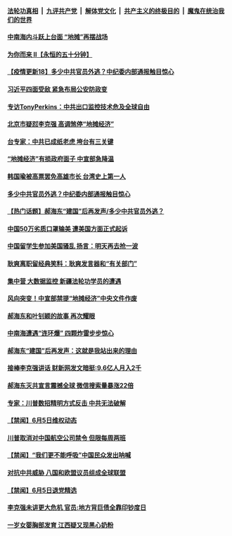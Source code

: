 

####  [法轮功真相](../../../../basic/blob/master/README.md?t=06071131) &nbsp;|&nbsp; [九评共产党](../../../../9ping.md/blob/master/README.md?t=06071131) &nbsp;|&nbsp; [解体党文化](../../../../jtdwh.md/blob/master/README.md?t=06071131)  &nbsp;|&nbsp; [共产主义的终极目的](../../../../gczydzjmd.md/blob/master/README.md?t=06071131) &nbsp;|&nbsp; [魔鬼在统治我们的世界](../../../../mgztzwmdsj.md/blob/master/README.md?t=06071131) 

#### [中南海内斗跃上台面 “地摊”再摆战场](../pages/prog204/a102865208.md?t=06071131) 

#### [为你而来 II【永恒的五十分钟】](../pages/prog204/a102865179.md?t=06071131) 

#### [【疫情更新18】多少中共官员外逃？中纪委内部通报触目惊心](../pages/prog204/a102860375.md?t=06071131) 

#### [习近平四面受敌 紧急布局公安防政变](../pages/prog204/a102863931.md?t=06071131) 

#### [专访TonyPerkins：中共出口监控技术危及全球自由](../pages/prog204/a102865105.md?t=06071131) 

#### [北京市疑怼李克强 高调煞停“地摊经济”](../pages/prog204/a102865010.md?t=06071131) 

#### [台专家：中共已成纸老虎 垮台有三关键](../pages/prog204/a102864976.md?t=06071131) 

#### [“地摊经济”有损政府面子 中宣部急降温](../pages/prog204/a102864933.md?t=06071131) 

#### [韩国瑜被高票罢免高雄市长 台湾史上第一人](../pages/prog204/a102864773.md?t=06071131) 

#### [多少中共官员外逃？中纪委内部通报触目惊心](../pages/prog204/a102864738.md?t=06071131) 

#### [【热门话题】郝海东“建国”后再发声/多少中共官员外逃？](../pages/prog204/a102864755.md?t=06071131) 

#### [中国50万劣质口罩输美 遭美国方面正式起诉](../pages/prog204/a102864712.md?t=06071131) 

#### [中国留学生参加美国骚乱 扬言：明天再去抢一波](../pages/prog204/a102864639.md?t=06071131) 

#### [耿爽离职留经典笑料：耿爽发言器和“有关部门”](../pages/prog204/a102864646.md?t=06071131) 

#### [集中营 大数据监控 新疆法轮功学员的遭遇](../pages/prog204/a102864644.md?t=06071131) 

#### [风向突变！中宣部禁提“地摊经济”中央文件作废](../pages/prog204/a102864331.md?t=06071131) 

#### [郝海东和叶钊颖的故事 再次耀眼](../pages/prog204/a102864593.md?t=06071131) 

#### [中南海遭遇“连环爆” 四颗炸雷步步惊心](../pages/prog204/a102864559.md?t=06071131) 

#### [郝海东“建国”后再发声：这就是我站出来的理由](../pages/prog204/a102864562.md?t=06071131) 

#### [接棒李克强讲话 财新网发文暗挺:9.6亿人月入2千](../pages/prog204/a102864194.md?t=06071131) 

#### [郝海东灭共宣言震撼全球 微信搜索量暴涨22倍](../pages/prog204/a102864555.md?t=06071131) 

#### [专家：川普数招精明方式反击 中共无法破解](../pages/prog204/a102864509.md?t=06071131) 


#### [【禁闻】6月5日维权动态](../pages/prog204/a102864427.md?t=06071131) 

#### [川普取消对中国航空公司禁令 但限每周两班](../pages/prog204/a102864268.md?t=06071131) 

#### [【禁闻】“我们更不能呼吸”中国民众发出呐喊](../pages/prog204/a102864408.md?t=06071131) 

#### [对抗中共威胁 八国和欧盟议员组成全球联盟](../pages/prog204/a102864241.md?t=06071131) 

#### [【禁闻】6月5日退党精选](../pages/prog204/a102864401.md?t=06071131) 

#### [李克强未讲更大危机 官员:地方背巨债全靠印钞度日](../pages/prog204/a102864251.md?t=06071131) 

#### [一岁女婴胸部发育 江西疑又现黑心奶粉](../pages/prog204/a102864304.md?t=06071131) 

